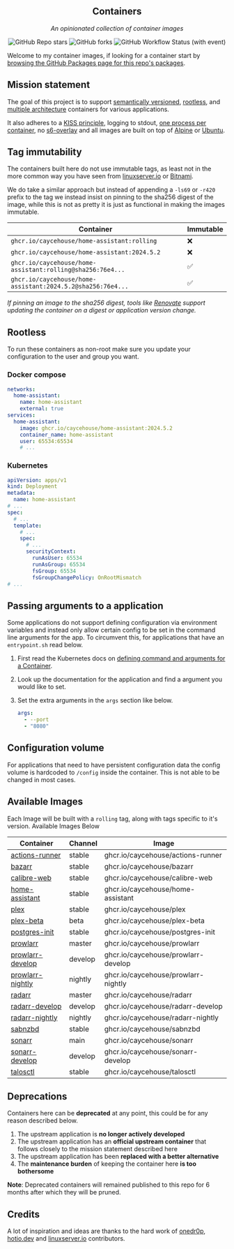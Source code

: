 <!---
NOTE: AUTO-GENERATED FILE
to edit this file, instead edit its template at: ./scripts/templates/README.md.j2
-->
<div align="center">


## Containers

_An opinionated collection of container images_

</div>

<div align="center">

![GitHub Repo stars](https://img.shields.io/github/stars/caycehouse/containers?style=for-the-badge)
![GitHub forks](https://img.shields.io/github/forks/caycehouse/containers?style=for-the-badge)
![GitHub Workflow Status (with event)](https://img.shields.io/github/actions/workflow/status/caycehouse/containers/release-scheduled.yaml?style=for-the-badge&label=Scheduled%20Release)

</div>

Welcome to my container images, if looking for a container start by [browsing the GitHub Packages page for this repo's packages](https://github.com/caycehouse?tab=packages&repo_name=containers).

## Mission statement

The goal of this project is to support [semantically versioned](https://semver.org/), [rootless](https://rootlesscontaine.rs/), and [multiple architecture](https://www.docker.com/blog/multi-arch-build-and-images-the-simple-way/) containers for various applications.

It also adheres to a [KISS principle](https://en.wikipedia.org/wiki/KISS_principle), logging to stdout, [one process per container](https://testdriven.io/tips/59de3279-4a2d-4556-9cd0-b444249ed31e/), no [s6-overlay](https://github.com/just-containers/s6-overlay) and all images are built on top of [Alpine](https://hub.docker.com/_/alpine) or [Ubuntu](https://hub.docker.com/_/ubuntu).

## Tag immutability

The containers built here do not use immutable tags, as least not in the more common way you have seen from [linuxserver.io](https://fleet.linuxserver.io/) or [Bitnami](https://bitnami.com/stacks/containers).

We do take a similar approach but instead of appending a `-ls69` or `-r420` prefix to the tag we instead insist on pinning to the sha256 digest of the image, while this is not as pretty it is just as functional in making the images immutable.

| Container                                                   | Immutable |
|-------------------------------------------------------------|-----------|
| `ghcr.io/caycehouse/home-assistant:rolling`                 | ❌         |
| `ghcr.io/caycehouse/home-assistant:2024.5.2`                | ❌         |
| `ghcr.io/caycehouse/home-assistant:rolling@sha256:76e4...`  | ✅         |
| `ghcr.io/caycehouse/home-assistant:2024.5.2@sha256:76e4...` | ✅         |

_If pinning an image to the sha256 digest, tools like [Renovate](https://github.com/renovatebot/renovate) support updating the container on a digest or application version change._

## Rootless

To run these containers as non-root make sure you update your configuration to the user and group you want.

### Docker compose

```yaml
networks:
  home-assistant:
    name: home-assistant
    external: true
services:
  home-assistant:
    image: ghcr.io/caycehouse/home-assistant:2024.5.2
    container_name: home-assistant
    user: 65534:65534
    # ...
```

### Kubernetes

```yaml
apiVersion: apps/v1
kind: Deployment
metadata:
  name: home-assistant
# ...
spec:
  # ...
  template:
    # ...
    spec:
      # ...
      securityContext:
        runAsUser: 65534
        runAsGroup: 65534
        fsGroup: 65534
        fsGroupChangePolicy: OnRootMismatch
# ...
```

## Passing arguments to a application

Some applications do not support defining configuration via environment variables and instead only allow certain config to be set in the command line arguments for the app. To circumvent this, for applications that have an `entrypoint.sh` read below.

1. First read the Kubernetes docs on [defining command and arguments for a Container](https://kubernetes.io/docs/tasks/inject-data-application/define-command-argument-container/).
2. Look up the documentation for the application and find a argument you would like to set.
3. Set the extra arguments in the `args` section like below.

    ```yaml
    args:
      - --port
      - "8080"
    ```

## Configuration volume

For applications that need to have persistent configuration data the config volume is hardcoded to `/config` inside the container. This is not able to be changed in most cases.

## Available Images

Each Image will be built with a `rolling` tag, along with tags specific to it's version. Available Images Below

Container | Channel | Image
--- | --- | ---
[actions-runner](https://github.com/caycehouse/pkgs/container/actions-runner) | stable | ghcr.io/caycehouse/actions-runner
[bazarr](https://github.com/caycehouse/pkgs/container/bazarr) | stable | ghcr.io/caycehouse/bazarr
[calibre-web](https://github.com/caycehouse/pkgs/container/calibre-web) | stable | ghcr.io/caycehouse/calibre-web
[home-assistant](https://github.com/caycehouse/pkgs/container/home-assistant) | stable | ghcr.io/caycehouse/home-assistant
[plex](https://github.com/caycehouse/pkgs/container/plex) | stable | ghcr.io/caycehouse/plex
[plex-beta](https://github.com/caycehouse/pkgs/container/plex-beta) | beta | ghcr.io/caycehouse/plex-beta
[postgres-init](https://github.com/caycehouse/pkgs/container/postgres-init) | stable | ghcr.io/caycehouse/postgres-init
[prowlarr](https://github.com/caycehouse/pkgs/container/prowlarr) | master | ghcr.io/caycehouse/prowlarr
[prowlarr-develop](https://github.com/caycehouse/pkgs/container/prowlarr-develop) | develop | ghcr.io/caycehouse/prowlarr-develop
[prowlarr-nightly](https://github.com/caycehouse/pkgs/container/prowlarr-nightly) | nightly | ghcr.io/caycehouse/prowlarr-nightly
[radarr](https://github.com/caycehouse/pkgs/container/radarr) | master | ghcr.io/caycehouse/radarr
[radarr-develop](https://github.com/caycehouse/pkgs/container/radarr-develop) | develop | ghcr.io/caycehouse/radarr-develop
[radarr-nightly](https://github.com/caycehouse/pkgs/container/radarr-nightly) | nightly | ghcr.io/caycehouse/radarr-nightly
[sabnzbd](https://github.com/caycehouse/pkgs/container/sabnzbd) | stable | ghcr.io/caycehouse/sabnzbd
[sonarr](https://github.com/caycehouse/pkgs/container/sonarr) | main | ghcr.io/caycehouse/sonarr
[sonarr-develop](https://github.com/caycehouse/pkgs/container/sonarr-develop) | develop | ghcr.io/caycehouse/sonarr-develop
[talosctl](https://github.com/caycehouse/pkgs/container/talosctl) | stable | ghcr.io/caycehouse/talosctl


## Deprecations

Containers here can be **deprecated** at any point, this could be for any reason described below.

1. The upstream application is **no longer actively developed**
2. The upstream application has an **official upstream container** that follows closely to the mission statement described here
3. The upstream application has been **replaced with a better alternative**
4. The **maintenance burden** of keeping the container here **is too bothersome**

**Note**: Deprecated containers will remained published to this repo for 6 months after which they will be pruned.

## Credits

A lot of inspiration and ideas are thanks to the hard work of [onedr0p](https://github.com/onedr0p), [hotio.dev](https://hotio.dev/) and [linuxserver.io](https://www.linuxserver.io/) contributors.